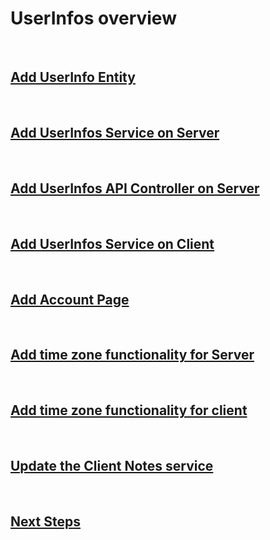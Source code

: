 # UserInfos overview

<br/>

## [Add UserInfo Entity](/Documentation/Code/UserInfos/01-Add-UserInfo-Entity.md)

<br/>

## [Add UserInfos Service on Server](/Documentation/Code/UserInfos/02-Add-UserInfosService-Server.md)

<br/>

## [Add UserInfos API Controller on Server](/Documentation/Code/UserInfos/03-Add-UserInfos-Controller.md)

<br/>

## [Add UserInfos Service on Client](/Documentation/Code/UserInfos/04-Add-UserInfosService-Client.md)

<br/>

## [Add Account Page](/Documentation/Code/UserInfos/05-Add-Account-Page.md)

<br/>

## [Add time zone functionality for Server](/Documentation/Code/UserInfos/06-Add-Timezone-Server.md)

<br/>

## [Add time zone functionality for client](/Documentation/Code/UserInfos/07-Add-Timezone-Client.md)

<br/>

## [Update the Client Notes service](/Documentation/Code/UserInfos/08-Update-Notes-Service.md)

<br/>

## [Next Steps](/Documentation/Code/UserInfos/Next-Steps.md)

<br/>
